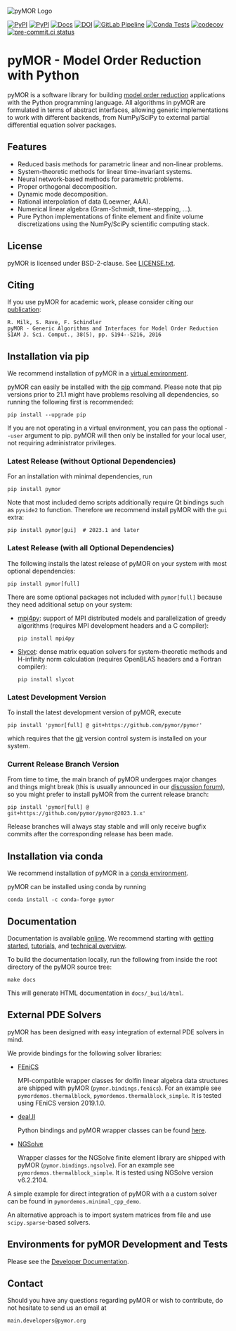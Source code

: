 ![pyMOR Logo](./logo/pymor_logo.svg)

[![PyPI](https://img.shields.io/pypi/pyversions/pymor.svg)](https://pypi.python.org/pypi/pymor)
[![PyPI](https://img.shields.io/pypi/v/pymor.svg)](https://pypi.python.org/pypi/pymor)
[![Docs](https://img.shields.io/endpoint?url=https%3A%2F%2Fdocs.pymor.org%2Fbadge.json)](https://docs.pymor.org/)
[![DOI](https://zenodo.org/badge/9220688.svg)](https://zenodo.org/badge/latestdoi/9220688)
[![GitLab Pipeline](https://zivgitlab.uni-muenster.de/pymor/pymor/badges/main/pipeline.svg)](https://zivgitlab.uni-muenster.de/pymor/pymor/commits/main)
[![Conda Tests](https://github.com/pymor/pymor/actions/workflows/conda_tests.yml/badge.svg)](https://github.com/pymor/pymor/actions/workflows/conda_tests.yml)
[![codecov](https://codecov.io/gh/pymor/pymor/branch/main/graph/badge.svg)](https://codecov.io/gh/pymor/pymor)
[![pre-commit.ci status](https://results.pre-commit.ci/badge/github/pymor/pymor/main.svg)](https://results.pre-commit.ci/latest/github/pymor/pymor/main)

# pyMOR - Model Order Reduction with Python

pyMOR is a software library for building
[model order reduction](https://morwiki.mpi-magdeburg.mpg.de)
applications with the Python programming language.
All algorithms in pyMOR are formulated in terms of abstract interfaces,
allowing generic implementations to work with different backends,
from NumPy/SciPy to external partial differential equation solver packages.

## Features

* Reduced basis methods for parametric linear and non-linear problems.
* System-theoretic methods for linear time-invariant systems.
* Neural network-based methods for parametric problems.
* Proper orthogonal decomposition.
* Dynamic mode decomposition.
* Rational interpolation of data (Loewner, AAA).
* Numerical linear algebra (Gram-Schmidt, time-stepping, ...).
* Pure Python implementations of finite element and finite volume
  discretizations using the NumPy/SciPy scientific computing stack.

## License

pyMOR is licensed under BSD-2-clause.
See [LICENSE.txt](LICENSE.txt).

## Citing

If you use pyMOR for academic work, please consider citing our
[publication](https://epubs.siam.org/doi/10.1137/15M1026614):

    R. Milk, S. Rave, F. Schindler
    pyMOR - Generic Algorithms and Interfaces for Model Order Reduction
    SIAM J. Sci. Comput., 38(5), pp. S194--S216, 2016

## Installation via pip

We recommend installation of pyMOR in a [virtual environment](https://virtualenv.pypa.io/en/latest/).

pyMOR can easily be installed with the [pip](https://pip.pypa.io/en/stable/)
command.
Please note that pip versions prior to 21.1 might have problems resolving all
dependencies, so running the following first is recommended:

    pip install --upgrade pip

If you are not operating in a virtual environment, you can pass the optional
`--user` argument to pip.
pyMOR will then only be installed for your local user, not requiring
administrator privileges.

### Latest Release (without Optional Dependencies)

For an installation with minimal dependencies, run

    pip install pymor

Note that most included demo scripts additionally require Qt bindings such as
`pyside2` to function.
Therefore we recommend install pyMOR with the `gui` extra:

    pip install pymor[gui]  # 2023.1 and later

### Latest Release (with all Optional Dependencies)

The following installs the latest release of pyMOR on your system with most
optional dependencies:

    pip install pymor[full]

There are some optional packages not included with `pymor[full]`
because they need additional setup on your system:

* [mpi4py](https://mpi4py.readthedocs.io/en/stable/mpi4py.html):
  support of MPI distributed models and parallelization of greedy
  algorithms (requires MPI development headers and a C compiler):

      pip install mpi4py

* [Slycot](https://github.com/python-control/Slycot):
  dense matrix equation solvers for system-theoretic methods and
  H-infinity norm calculation (requires OpenBLAS headers and a
  Fortran compiler):

      pip install slycot

### Latest Development Version

To install the latest development version of pyMOR, execute

    pip install 'pymor[full] @ git+https://github.com/pymor/pymor'

which requires that the [git](https://git-scm.com/) version control system is
installed on your system.

### Current Release Branch Version

From time to time, the main branch of pyMOR undergoes major changes and things
might break (this is usually announced in our
[discussion forum](https://github.com/pymor/pymor/discussions)),
so you might prefer to install pyMOR from the current release branch:

    pip install 'pymor[full] @ git+https://github.com/pymor/pymor@2023.1.x'

Release branches will always stay stable and will only receive bugfix commits
after the corresponding release has been made.

## Installation via conda

We recommend installation of pyMOR in a
[conda environment](https://docs.conda.io/projects/conda/en/latest/user-guide/tasks/manage-environments.html).

pyMOR can be installed using conda by running

    conda install -c conda-forge pymor

## Documentation

Documentation is available [online](https://docs.pymor.org/).
We recommend starting with
[getting started](https://docs.pymor.org/latest/getting_started.html),
[tutorials](https://docs.pymor.org/latest/tutorials.html), and
[technical overview](https://docs.pymor.org/latest/technical_overview.html).

To build the documentation locally,
run the following from inside the root directory of the pyMOR source tree:

    make docs

This will generate HTML documentation in `docs/_build/html`.

## External PDE Solvers

pyMOR has been designed with easy integration of external PDE solvers in mind.

We provide bindings for the following solver libraries:

* [FEniCS](https://fenicsproject.org)

    MPI-compatible wrapper classes for dolfin linear algebra data structures are
    shipped with pyMOR (`pymor.bindings.fenics`).
    For an example see `pymordemos.thermalblock`, `pymordemos.thermalblock_simple`.
    It is tested using FEniCS version 2019.1.0.

* [deal.II](https://dealii.org)

    Python bindings and pyMOR wrapper classes can be found
    [here](https://github.com/pymor/pymor-deal.II).

* [NGSolve](https://ngsolve.org)

    Wrapper classes for the NGSolve finite element library are shipped with pyMOR
    (`pymor.bindings.ngsolve`).
    For an example see `pymordemos.thermalblock_simple`.
    It is tested using NGSolve version v6.2.2104.

A simple example for direct integration of pyMOR with a a custom solver
can be found in `pymordemos.minimal_cpp_demo`.

An alternative approach is to import system matrices from file and use
`scipy.sparse`-based solvers.

## Environments for pyMOR Development and Tests

Please see the [Developer Documentation](https://docs.pymor.org/latest/developer_docs.html).

## Contact

Should you have any questions regarding pyMOR or wish to contribute,
do not hesitate to send us an email at

    main.developers@pymor.org
